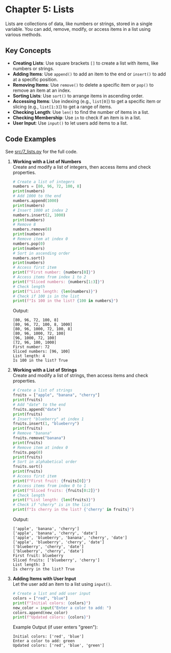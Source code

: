 # Chapter 5: Lists

Lists are collections of data, like numbers or strings, stored in a single variable. You can add, remove, modify, or access items in a list using various methods.

## Key Concepts
- **Creating Lists**: Use square brackets `[]` to create a list with items, like numbers or strings.
- **Adding Items**: Use `append()` to add an item to the end or `insert()` to add at a specific position.
- **Removing Items**: Use `remove()` to delete a specific item or `pop()` to remove an item at an index.
- **Sorting Lists**: Use `sort()` to arrange items in ascending order.
- **Accessing Items**: Use indexing (e.g., `list[0]`) to get a specific item or slicing (e.g., `list[1:3]`) to get a range of items.
- **Checking Length**: Use `len()` to find the number of items in a list.
- **Checking Membership**: Use `in` to check if an item is in a list.
- **User Input**: Use `input()` to let users add items to a list.

## Code Examples
See [src/7_lists.py](../../src/7_lists/7_lists.py) for the full code.

1. **Working with a List of Numbers**  
   Create and modify a list of integers, then access items and check properties.

   ```python
   # Create a list of integers
   numbers = [80, 96, 72, 100, 8]
   print(numbers)
   # Add 1000 to the end
   numbers.append(1000)
   print(numbers)
   # Insert 1000 at index 2
   numbers.insert(2, 1000)
   print(numbers)
   # Remove 8
   numbers.remove(8)
   print(numbers)
   # Remove item at index 0
   numbers.pop(0)
   print(numbers)
   # Sort in ascending order
   numbers.sort()
   print(numbers)
   # Access first item
   print(f"First number: {numbers[0]}")
   # Access items from index 1 to 2
   print(f"Sliced numbers: {numbers[1:3]}")
   # Check length
   print(f"List length: {len(numbers)}")
   # Check if 100 is in the list
   print(f"Is 100 in the list? {100 in numbers}")
   ```

   Output:
   ```
   [80, 96, 72, 100, 8]
   [80, 96, 72, 100, 8, 1000]
   [80, 96, 1000, 72, 100, 8]
   [80, 96, 1000, 72, 100]
   [96, 1000, 72, 100]
   [72, 96, 100, 1000]
   First number: 72
   Sliced numbers: [96, 100]
   List length: 4
   Is 100 in the list? True
   ```

2. **Working with a List of Strings**  
   Create and modify a list of strings, then access items and check properties.

   ```python
   # Create a list of strings
   fruits = ["apple", "banana", "cherry"]
   print(fruits)
   # Add "date" to the end
   fruits.append("date")
   print(fruits)
   # Insert "blueberry" at index 1
   fruits.insert(1, "blueberry")
   print(fruits)
   # Remove "banana"
   fruits.remove("banana")
   print(fruits)
   # Remove item at index 0
   fruits.pop(0)
   print(fruits)
   # Sort in alphabetical order
   fruits.sort()
   print(fruits)
   # Access first item
   print(f"First fruit: {fruits[0]}")
   # Access items from index 0 to 1
   print(f"Sliced fruits: {fruits[0:2]}")
   # Check length
   print(f"List length: {len(fruits)}")
   # Check if "cherry" is in the list
   print(f"Is cherry in the list? {'cherry' in fruits}")
   ```

   Output:
   ```
   ['apple', 'banana', 'cherry']
   ['apple', 'banana', 'cherry', 'date']
   ['apple', 'blueberry', 'banana', 'cherry', 'date']
   ['apple', 'blueberry', 'cherry', 'date']
   ['blueberry', 'cherry', 'date']
   ['blueberry', 'cherry', 'date']
   First fruit: blueberry
   Sliced fruits: ['blueberry', 'cherry']
   List length: 3
   Is cherry in the list? True
   ```

3. **Adding Items with User Input**  
   Let the user add an item to a list using `input()`.

   ```python
   # Create a list and add user input
   colors = ["red", "blue"]
   print(f"Initial colors: {colors}")
   new_color = input("Enter a color to add: ")
   colors.append(new_color)
   print(f"Updated colors: {colors}")
   ```

   Example Output (if user enters "green"):
   ```
   Initial colors: ['red', 'blue']
   Enter a color to add: green
   Updated colors: ['red', 'blue', 'green']
   ```